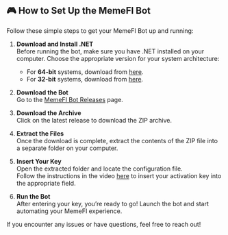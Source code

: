 ## 🎮 How to Set Up the MemeFI Bot

Follow these simple steps to get your MemeFI Bot up and running:

1. **Download and Install .NET**  
   Before running the bot, make sure you have .NET installed on your computer. Choose the appropriate version for your system architecture:  
   - For **64-bit** systems, download from [here](https://dotnet.microsoft.com/en-us/download/dotnet/thank-you/runtime-8.0.8-windows-x64-installer).  
   - For **32-bit** systems, download from [here](https://dotnet.microsoft.com/en-us/download/dotnet/thank-you/runtime-8.0.8-windows-x86-installer).

2. **Download the Bot**  
   Go to the [MemeFI Bot Releases](https://github.com/AntonyBl4ck/MemeFi_Bot/releases/tag/Release) page.

3. **Download the Archive**  
   Click on the latest release to download the ZIP archive.

4. **Extract the Files**  
   Once the download is complete, extract the contents of the ZIP file into a separate folder on your computer.

5. **Insert Your Key**  
   Open the extracted folder and locate the configuration file.  
   Follow the instructions in the video [here](https://youtu.be/TXGw3NLdpUs) to insert your activation key into the appropriate field.

6. **Run the Bot**  
   After entering your key, you’re ready to go! Launch the bot and start automating your MemeFI experience.

If you encounter any issues or have questions, feel free to reach out!

